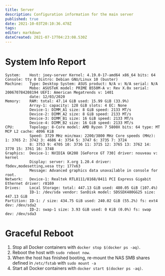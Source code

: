 ```yaml
---
title: Server
description: Configuration information for the main server
published: true
date: 2021-10-03T20:10:36.478Z
tags: 
editor: markdown
dateCreated: 2021-07-17T04:23:08.530Z
---
```


# System Info Report
```
System:    Host: joey-server Kernel: 4.19.0-17-amd64 x86_64 bits: 64 Console: tty 0 Distro: Debian GNU/Linux 10 (buster) 
Machine:   Type: Desktop System: ASUS product: N/A v: N/A serial: N/A 
           Mobo: ASUSTeK model: PRIME B550M-A v: Rev X.0x serial: 200670784208194 UEFI: American Megatrends v: 1401 
           date: 12/03/2020 
Memory:    RAM: total: 47.14 GiB used: 15.99 GiB (33.9%) 
           Array-1: capacity: 128 GiB slots: 4 EC: None 
           Device-1: DIMM_A1 size: 8 GiB speed: 2133 MT/s 
           Device-2: DIMM_A2 size: 8 GiB speed: 2133 MT/s 
           Device-3: DIMM_B1 size: 16 GiB speed: 2133 MT/s 
           Device-4: DIMM_B2 size: 16 GiB speed: 2133 MT/s 
CPU:       Topology: 8-Core model: AMD Ryzen 7 5800X bits: 64 type: MT MCP L2 cache: 4096 KiB 
           Speed: 3729 MHz min/max: 2200/3800 MHz Core speeds (MHz): 1: 3765 2: 3742 3: 4686 4: 3754 5: 3747 6: 3735 7: 3724 
           8: 3753 9: 4705 10: 3736 11: 3715 12: 3765 13: 3762 14: 3770 15: 3761 16: 3748 
Graphics:  Device-1: NVIDIA GK208 [GeForce GT 730] driver: nouveau v: kernel 
           Display: server: X.org 1.20.4 driver: fbdev,modesetting,vesa tty: 177x63 
           Message: Advanced graphics data unavailable in console for root. 
Network:   Device-1: Realtek RTL8111/8168/8411 PCI Express Gigabit Ethernet driver: r8169 
Drives:    Local Storage: total: 447.13 GiB used: 480.05 GiB (107.4%) 
           ID-1: /dev/sda vendor: SanDisk model: SDSSDX480GG25 size: 447.13 GiB 
Partition: ID-1: / size: 434.75 GiB used: 240.02 GiB (55.2%) fs: ext4 dev: /dev/sda2 
           ID-2: swap-1 size: 3.93 GiB used: 0 KiB (0.0%) fs: swap dev: /dev/sda3 
```

# Graceful Reboot
1. Stop all Docker containers with `docker stop $(docker ps -aq)`.
2. Reboot the host with `sudo reboot now`.
3. When the host has finished booting, re-mount the NAS SMB shares defined in `/etc/fstab` with `sudo mount -a`
4. Start all Docker containers with `docker start $(docker ps -aq)`.